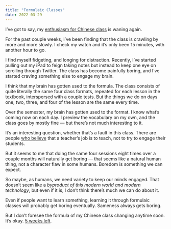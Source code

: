 ```yaml
---
title: "Formulaic Classes"
date: 2022-03-29
---
```


I’ve got to say, my [enthusiasm for Chinese class](https://benborgers.com/posts/chinese4) is waning again.

For the past couple weeks, I’ve been finding that the class is crawling by more and more slowly. I check my watch and it’s only been 15 minutes, with another hour to go.

I find myself fidgeting, and longing for distraction. Recently, I’ve started pulling out my iPad to feign taking notes but instead to keep one eye on scrolling through Twitter. The class has become painfully boring, and I’ve started craving something else to engage my brain.

I think that my brain has gotten used to the formula. The class consists of quite literally the same four class formats, repeated for each lesson in the textbook, interspersed with a couple tests. But the things we do on days one, two, three, and four of the lesson are the same every time.

Over the semester, my brain has gotten used to the format. I know what’s coming now on each day. I preview the vocabulary on my own, and the class goes by mostly fine — but there’s not much interesting to it.

It’s an interesting question, whether that’s a fault in this class. There are people [who believe](https://benborgers.com/posts/shut-up) that a teacher’s job is to teach, not to try to engage their students.

But it seems to me that doing the same four sessions eight times over a couple months will naturally get boring — that seems like a natural human thing, not a character flaw in some humans. Boredom is something we can expect.

So maybe, as humans, we need variety to keep our minds engaged. That doesn’t seem like a _byproduct of this modern world and modern technology_, but even if it is, I don’t think there’s much we can do about it.

Even if people want to learn something, learning it through formulaic classes will probably get boring eventually. Sameness always gets boring.

But I don’t foresee the formula of my Chinese class changing anytime soon. It’s okay. [5 weeks left](https://benborgers.com/posts/5-weeks-left/).
